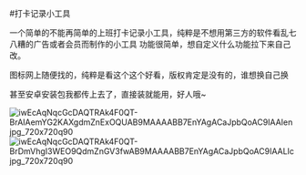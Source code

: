 
#打卡记录小工具

一个简单的不能再简单的上班打卡记录小工具，纯粹是不想用第三方的软件看乱七八糟的广告或者会员而制作的小工具
功能很简单，想自定义什么功能拉下来自己改。

图标网上随便找的，纯粹是看这个这个好看，版权肯定是没有的，谁想换自己换

甚至安卓安装包我都传上去了，直接装就能用，好人哦~

![iwEcAqNqcGcDAQTRAk4F0QT-BrAIAemYG2KAXgdmZnExOQUAB9MAAAABB7EnYAgACaJpbQoAC9IAAIen jpg_720x720q90](https://github.com/user-attachments/assets/23315a56-c6e4-4998-bd1c-569d63fca13e)
![iwEcAqNqcGcDAQTRAk4F0QT-BrDmVhgI3WEO9QdmZnGV3fwAB9MAAAABB7EnYAgACaJpbQoAC9IAALIc jpg_720x720q90](https://github.com/user-attachments/assets/02abdce0-b092-4669-9dc1-5a26925d0f9c)
